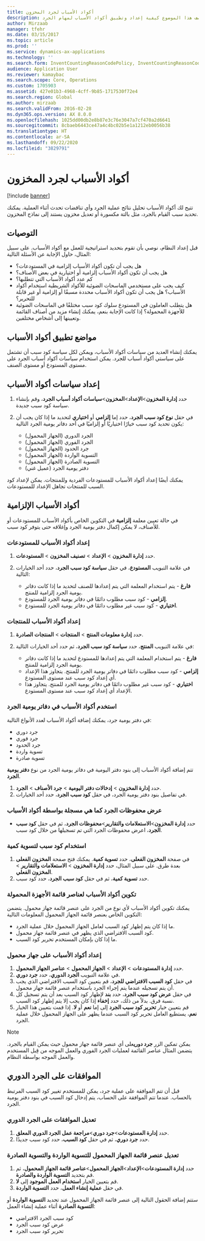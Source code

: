 ```yaml
---
title: أكواد الأسباب لجرد المخزون
description: يصف هذا الموضوع كيفية إعداد وتطبيق أكواد الأسباب لمهام الجرد.
author: Mirzaab
manager: tfehr
ms.date: 03/15/2017
ms.topic: article
ms.prod: ''
ms.service: dynamics-ax-applications
ms.technology: ''
ms.search.form: InventCountingReasonCodePolicy, InventCountingReasonCode
audience: Application User
ms.reviewer: kamaybac
ms.search.scope: Core, Operations
ms.custom: 1705903
ms.assetid: 427e01b3-4968-4cff-9b85-1717530f72e4
ms.search.region: Global
ms.author: mirzaab
ms.search.validFrom: 2016-02-28
ms.dyn365.ops.version: AX 8.0.0
ms.openlocfilehash: 1025dd00db2e8b87e3c76e3047a7cf470a2d6641
ms.sourcegitcommit: 8cbaeb6443ce47a4c4bc02b5e1a1212eb0056b38
ms.translationtype: HT
ms.contentlocale: ar-SA
ms.lasthandoff: 09/22/2020
ms.locfileid: "3829791"
---
```

# <a name="reason-codes-for-inventory-counting"></a>أكواد الأسباب لجرد المخزون

[!include [banner](../includes/banner.md)]

تتيح لك أكواد الأسباب تحليل نتائج عملية الجرد وأي تناقضات تحدث أثناء العملية. يمكنك تحديد سبب القيام بالجرد، مثل بالتة مكسورة أو تعديل مخزون يستند إلى نماذج المخزون.

## <a name="recommendation"></a>التوصيات

قبل إعداد النظام، نوصي بأن تقوم بتحديد استراتيجية للعمل مع أكواد الأسباب. على سبيل المثال، حاول الإجابة عن الأسئلة التالية:

- هل يجب أن تكون أكواد الأسباب إلزامية في المستودعات؟
- هل يجب أن تكون أكواد الأسباب إلزامية أو اختيارية في بعض الأصناف؟
- كم عدد أكواد الأسباب التي تتطلبها؟
- كيف يجب على مستخدمي الماسحات الضوئية للأكواد الشريطية استخدام أكواد الأسباب؟ هل يجب أن تكون أكواد الأسباب محددة مسبقًا أو إلزامية أو غير قابلة للتحرير؟
- هل يتطلب العاملون في المستودع سلوك كود سبب مختلفًا في الماسحات الضوئية للأجهزة المحمولة؟ إذا كانت الإجابة بنعم، يمكنك إنشاء مزيد من أصناف القائمة وتعيينها إلى أشخاص مختلفين.

## <a name="where-reason-codes-apply"></a>مواضع تطبيق أكواد الأسباب

يمكنك إنشاء العديد من سياسات أكواد الأسباب، ويمكن لكل سياسة كود سبب أن تشتمل على سياستي أكواد أسباب للجرد. يمكن استخدام سياسات أكواد أسباب الجرد على مستوى المستودع أو مستوى الصنف.

## <a name="set-up-reason-code-policies"></a>إعداد سياسات أكواد الأسباب

1. حدد **إدارة المخزون**\>**الإعداد**\>**المخزون**\>**سياسات أكواد أسباب الجرد**، وقم بإنشاء سياسة كود سبب جديدة.
2. في حقل **نوع كود سبب الجرد**، حدد إما **إلزامي** أو **اختياري** لتحديد ما إذا كان يجب أن يكون تحديد كود سبب خيارًا اختياريًا أو إلزاميًا في أحد دفاتر يومية الجرد التالية:

    - الجرد الدوري (الجهاز المحمول)
    - الجرد الفوري (الجهاز المحمول)
    - جرد الحدود (الجهاز المحمول)
    - التسوية الواردة (الجهاز المحمول)
    - التسوية الصادرة (الجهاز المحمول)
    - دفتر يومية الجرد (عميل غني)

يمكنك أيضًا إعداد أكواد الأسباب للمستودعات الفردية وللمنتجات. يمكن لإعداد كود السبب للمنتجات تجاهل الإعداد للمستودعات.

## <a name="mandatory-reason-codes"></a>أكواد الأسباب الإلزامية

في حالة تعيين معلمة **إلزامية** في التكوين الخاص بأكواد الأسباب للمستودعات أو للأصناف، لا يمكن إكمال دفتر يومية الجرد وإغلاقه حتى يتوفر كود سبب.

### <a name="set-up-reason-codes-for-warehouses"></a>إعداد أكواد الأسباب للمستودعات

1. حدد **إدارة المخزون** \> **الإعداد** \> **تصنيف المخزون** \> **المستودعات**.
2. في علامة التبويب **المستودع**، في حقل **سياسة كود سبب الجرد**، حدد أحد الخيارات التالية:

    - **فارغ** - يتم استخدام المعلمة التي يتم إعدادها للصنف لتحديد ما إذا كانت دفاتر يومية الجرد إلزامية للمنتج.
    - **إلزامي** - كود سبب مطلوب دائمًا في دفاتر يومية الجرد للمستودع.
    - **اختياري** - كود سبب غير مطلوب دائمًا في دفاتر يومية الجرد للمستودع.

### <a name="set-up-reason-codes-for-products"></a>إعداد أكواد الأسباب للمنتجات

1. حدد **إدارة معلومات المنتج** \> **المنتجات** \> **المنتجات الصادرة**.
2. في علامة التبويب **المنتج**، حدد **سياسة كود سبب الجرد**، ثم حدد أحد الخيارات التالية:

    - **فارغ** - يتم استخدام المعلمة التي يتم إعدادها للمستودع لتحديد ما إذا كانت دفاتر يومية الجرد إلزامية للمنتج.
    - **إلزامي** - كود سبب مطلوب دائمًا في دفاتر يومية الجرد للمنتج. يتجاوز هذا الإعداد أي إعداد كود سبب عند مستوى المستودع.
    - **اختياري** - كود سبب غير مطلوب دائمًا في دفاتر يومية الجرد للمنتج. يتجاوز هذا الإعداد أي إعداد كود سبب عند مستوى المستودع.

### <a name="use-reason-codes-in-counting-journals"></a>استخدم أكواد الأسباب في دفاتر يومية الجرد

في دفتر يومية جرد، يمكنك إضافة أكواد الأسباب لعدد الأنواع التالية:

- جرد دوري
- جرد فوري
- جرد الحدود
- تسوية واردة
- تسوية صادرة

تتم إضافة أكواد الأسباب إلى بنود دفتر اليومية في دفاتر يومية الجرد من نوع **دفتر يومية الجرد**.

1. حدد **إدارة المخزون** \> **إدخالات دفتر اليومية** \> **جرد الأصناف** \> **الجرد**.
2. في تفاصيل بنود دفتر يومية الجرد، في حقل **كود سبب الجرد**، حدد أحد الخيارات.

### <a name="view-the-counting-history-as-its-recorded-by-reason-codes"></a>عرض محفوظات الجرد كما هي مسجلة بواسطة أكواد الأسباب

- حدد **إدارة المخزون**\>**الاستعلامات والتقارير**\>**محفوظات الجرد**، ثم في حقل **كود سبب الجرد**، اعرض محفوظات الجرد التي تم تسجيلها من خلال كود سبب.

### <a name="use-a-reason-code-for-a-quantity-adjustment"></a>استخدام كود سبب لتسوية كمية

1. في صفحة **المخزون الفعلى**، حدد **تسوية كمية**. يمكنك فتح صفحة **المخزون الفعلى** بعدة طرق. على سبيل المثال، حدد **إدارة المخزون** \> **الاستعلامات والتقارير** \> **المخزون الفعلي**.
2. حدد **تسوية كمية**، ثم في حقل **كود سبب الجرد**، حدد كود سبب.

### <a name="configure-reason-codes-for-mobile-device-menu-items"></a>تكوين أكواد الأسباب لعناصر قائمة الأجهزة المحمولة

يمكنك تكوين أكواد الأسباب لأي نوع من الجرد على عنصر قائمة جهاز محمول. يتضمن التكوين الخاص بعنصر قائمة الجهاز المحمول المعلومات التالية:

- ما إذا كان يتم إظهار كود السبب لعامل الجهاز المحمول خلال عملية الجرد.
- كود السبب الافتراضي الذي يظهر في عنصر قائمة جهاز محمول.
- ما إذا كان بإمكان المستخدم تحرير كود السبب.

### <a name="set-up-reason-codes-on-a-mobile-device"></a>إعداد أكواد الأسباب على جهاز محمول

1. حدد **إدارة المستودعات** \> **الإعداد** \> **الجهاز المحمول** \> **عناصر الجهاز المحمول**.
2. في علامة التبويب **الجرد الدوري**، حدد **جرد دوري**.
3. في حقل **كود السبب الافتراضي للجرد**، قم بتعيين كود السبب الافتراضي الذي يجب أن يتم تسجيله عندما يتم إجراء الجرد باستخدام عنصر قائمة جهاز محمول.
4. في حقل **عرض كود سبب الجرد**، حدد **بند** لإظهار كود السبب بعد أن يتم تسجيل كل نسبة فرق. بدلاً من ذلك، حدد **إخفاء** إذا كان يجب إلا يتم إظهار كود السبب.
5. قم بتعيين خيار **تحرير كود سبب الجرد** إلى إما **نعم** أو **لا**. إذا قمت بتعيين هذا الخيار **نعم**، يستطيع العامل تحرير كود السبب عندما يظهر على الجهاز المحمول خلال عملية الجرد.

> [!NOTE]
> يمكن تمكين الزر **جرد دوري**على أي عنصر قائمة جهاز محمول حيث يمكن القيام بالجرد. يتضمن المثال عناصر القائمة لعمليات الجرد الفوري والعمل الموجه من قِبل المستخدم والعمل الموجه بواسطة النظام.

## <a name="cycle-count-approvals"></a>الموافقات على الجرد الدوري

قبل أن تتم الموافقة على عملية جرد، يمكن للمستخدم تغيير كود السبب المرتبط بالحساب. عندما تتم الموافقة على الحساب، يتم إدخال كود السبب في بنود دفتر يومية الجرد.

### <a name="modify-cycle-count-approvals"></a>تعديل الموافقات على الجرد الدوري

1. حدد **إدارة المستودعات**\>**جرد دوري**\>**مراجعة عمل الجرد الدوري المعلق**.
2. حدد **جرد دوري**، ثم في حقل **كود السبب**، حدد كود سبب جديدًا.

### <a name="modify-the-mobile-device-menu-item-for-adjustment-in-and-adjustment-out"></a>تعديل عنصر قائمة الجهاز المحمول للتسوية الواردة والتسوية الصادرة

1. حدد **إدارة المستودعات**\>**الإعداد**\>**الجهاز المحمول**\>**عناصر قائمة الجهاز المحمول**، ثم قم بتحديد **التسوية الواردة والصادرة**.
2. قم بتعيين الخيار **استخدام العمل الموجود** إلى **لا**.
3. في حقل **عملية إنشاء العمل**، حدد **التسوية الواردة**.

ستتم إضافة الحقول التالية إلى عنصر قائمة الجهاز المحمول عند تحديد **التسوية الواردة** أو **التسوية الصادرة** أثناء عملية إنشاء العمل:

- كود سبب الجرد الافتراضي
- عرض كود سبب الجرد
- تحرير كود سبب الجرد
